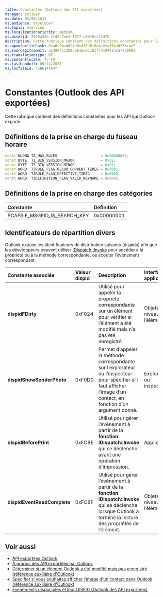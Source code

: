```yaml
---
title: Constantes (Outlook des API exportées)
manager: soliver
ms.date: 03/09/2015
ms.audience: Developer
ms.topic: overview
ms.localizationpriority: medium
ms.assetid: 7590a30e-3fd8-7ae3-f077-c80f6cc21d7b
description: Cette rubrique contient des définitions constantes pour les API qui Outlook exporte.
ms.openlocfilehash: 0ba6c94ad8f4e5ed78d8f6b4e2ea56ba8258c4e7
ms.sourcegitcommit: a1d9041c20256616c9c183f7d1049142a7ac6991
ms.translationtype: MT
ms.contentlocale: fr-FR
ms.lasthandoff: 09/24/2021
ms.locfileid: "59614464"
---
```

# <a name="constants-outlook-exported-apis"></a>Constantes (Outlook des API exportées)

Cette rubrique contient des définitions constantes pour les API qui Outlook exporte.
  
## <a name="definitions-for-time-zone-support"></a>Définitions de la prise en charge du fuseau horaire

```cpp
const ULONG TZ_MAX_RULES                    = 0x00000001;  
const BYTE  TZ_BIN_VERSION_MAJOR            = 0x02;  
const BYTE  TZ_BIN_VERSION_MINOR            = 0x01; 
const WORD  TZRULE_FLAG_RECUR_CURRENT_TZREG = 0x0001; 
const WORD  TZRULE_FLAG_EFFECTIVE_TZREG     = 0x0002; 
const WORD  TZDEFINITION_FLAG_VALID_KEYNAME = 0x0002;
```

## <a name="definitions-for-category-support"></a>Définitions de la prise en charge des catégories

|**Constante**|**Définition**|
|:-----|:-----|
|PCAFSIF_MSGEID_IS_SEARCH_KEY  <br/> |0x00000001  <br/> |
   
## <a name="miscellaneous-dispatch-identifiers"></a>Identificateurs de répartition divers

Outlook expose les identificateurs de distribution suivants (dispids) afin que les développeurs peuvent utiliser [IDispatch::Invoke](https://docs.microsoft.com/previous-versions/windows/desktop/api/oaidl/nf-oaidl-idispatch-invoke) pour accéder à la propriété ou à la méthode correspondante, ou écouter l’événement correspondant. 
  
|**Constante associée**|**Valeur dispid**|**Description**|**Interface applicable**|
|:-----|:-----|:-----|:-----|
|**dispidFDirty** <br/> |0xF024  <br/> |Utilisé pour appeler la propriété correspondante sur un élément pour vérifier si l’élément a été modifié mais n’a pas été enregistré.  <br/> |Objets au niveau de l’élément  <br/> |
|**dispidShowSenderPhoto** <br/> |0xF0D0  <br/> |Permet d’appeler la méthode correspondante sur l’explorateur ou l’inspecteur pour spécifier s’il faut afficher l’image d’un contact, en fonction d’un argument donné.  <br/> |Explorateur ou inspecteur  <br/> |
|**dispidBeforePrint** <br/> |0xFC8E  <br/> |Utilisé pour gérer l’événement à partir de la **fonction IDispatch::Invoke** qui se déclenche avant une opération d’impression.  <br/> |Application  <br/> |
|**dispidEventReadComplete** <br/> |0xFC8F  <br/> |Utilisé pour gérer l’événement à partir de la **fonction IDispatch::Invoke** qui se déclenche lorsque Outlook a terminé la lecture des propriétés de l’élément.  <br/> |Objets au niveau de l’élément  <br/> |
   
## <a name="see-also"></a>Voir aussi

- [API exportées Outlook](outlook-exported-apis.md)
- [À propos des API exportées par Outlook](about-apis-exported-by-outlook.md)
- [Déterminer si un élément Outlook a été modifié mais pas enregistré (référence auxiliaire d'Outlook)](how-to-determine-if-outlook-item-has-been-modified-but-not-saved.md)
- [Spécifier si vous souhaitez afficher l'image d'un contact dans Outlook (référence auxiliaire d'Outlook)](https://msdn.microsoft.com/library/office/gg262879.aspx)
- [Événements disponibles et leur DISPID (Outlook des API exportées)](available-events-and-their-dispids-outlook-exported-apis.md)

